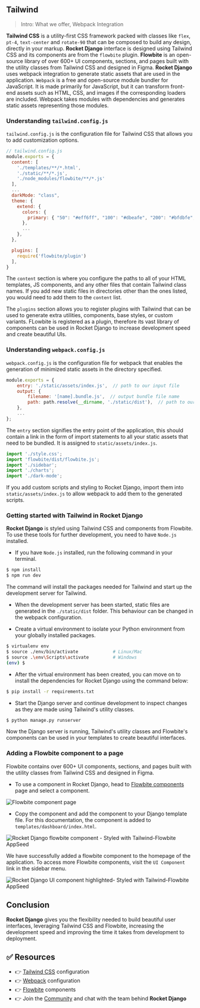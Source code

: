 ## Tailwind

> Intro: What we offer, Webpack Integration

**Tailwind CSS** is a utility-first CSS framework packed with classes like `flex`, `pt-4`, `text-center` and `rotate-90` that can be composed to build any design, directly in your markup. **Rocket Django** interface is designed using Tailwind CSS and its components are from the `flowbite` plugin. **Flowbite** is an open-source library of over 600+ UI components, sections, and pages built with the utility classes from Tailwind CSS and designed in Figma. **Rocket Django** uses webpack integration to generate static assets that are used in the application. `Webpack` is a free and open-source module bundler for JavaScript. It is made primarily for JavaScript, but it can transform front-end assets such as HTML, CSS, and images if the corresponding loaders are included. Webpack takes modules with dependencies and generates static assets representing those modules.


### Understanding `tailwind.config.js`
`tailwind.config.js` is the configuration file for Tailwind CSS that allows you to add customization options.
```js
// tailwind.config.js
module.exports = {
  content: [
    './templates/**/*.html',
    './static/**/*.js',
    './node_modules/flowbite/**/*.js'
  ],
  ...
  darkMode: "class",
  theme: {
    extend: {
      colors: {
        primary: { "50": "#eff6ff", "100": "#dbeafe", "200": "#bfdbfe", "300": "#93c5fd", "400": "#60a5fa", "500": "#3b82f6", "600": "#2563eb", "700": "#1d4ed8", "800": "#1e40af", "900": "#1e3a8a" }
      },
      ...
    },
  },

  plugins: [
    require('flowbite/plugin')
  ],
}

```
The `content` section is where you configure the paths to all of your HTML templates, JS components, and any other files that contain Tailwind class names. If you add new static files in directories other than the ones listed, you would need to add them to the `content` list.

The `plugins` section allows you to register plugins with Tailwind that can be used to generate extra utilities, components, base styles, or custom variants. FLowbite is registered as a plugin, therefore its vast library of components can be used in Rocket Django to increase development speed and create beautiful UIs.


### Understanding `webpack.config.js`
`webpack.config.js` is the configuration file for webpack that enables the generation of minimized static assets in the directory specified.
```js
module.exports = {
    entry: './static/assets/index.js',  // path to our input file
    output: {
        filename: '[name].bundle.js',  // output bundle file name
        path: path.resolve(__dirname, './static/dist'),  // path to our Django static directory
    },
    ...
};
```

The `entry` section signifies the entry point of the application, this should contain a link in the form of import statements to all your static assets that need to be bundled. It is assigned to `static/assets/index.js`.
```js
import './style.css';
import 'flowbite/dist/flowbite.js';
import './sidebar';
import './charts';
import './dark-mode';
```
If you add custom scripts and styling to Rocket Django, import them into `static/assets/index.js` to allow webpack to add them to the generated scripts.


### Getting started with Tailwind in Rocket Django
**Rocket Django** is styled using Tailwind CSS and components from Flowbite. To use these tools for further development, you need to have `Node.js` installed.

- If you have `Node.js` installed, run the following command in your terminal.
```bash
$ npm install
$ npm run dev
```
The command will install the packages needed for Tailwind and start up the development server for Tailwind.

- When the development server has been started, static files are generated in the `./static/dist` folder. This behaviour can be changed in the webpack configuration.

- Create a virtual environment to isolate your Python environment from your globally installed packages.
```sh
$ virtualenv env
$ source ./env/bin/activate             # Linux/Mac
$ source .\env\Scripts\activate         # Windows
(env) $
```

- After the virtual environment has been created, you can move on to install the dependencies for Rocket Django using the command below:
```sh
$ pip install -r requirements.txt
```

- Start the Django server and continue development to inspect changes as they are made using Tailwind's utility classes.
```sh
$ python manage.py runserver
```

Now the Django server is running, Tailwind's utility classes and Flowbite's components can be used in your templates to create beautiful interfaces.

### Adding a Flowbite component to a page
Flowbite contains over 600+ UI components, sections, and pages built with the utility classes from Tailwind CSS and designed in Figma.

- To use a component in Rocket Django, head to [Flowbite components](https://flowbite.com/docs/components/timeline/) page and select a component.

![Flowbite component page](https://github.com/app-generator/dummy/assets/57325382/f70f60d4-91d6-4863-9267-e1f8b7db689d)

- Copy the component and add the component to your Django template file. For this documentation, the component is added to `templates/dashboard/index.html`.

![Rocket Django flowbite component - Styled with Tailwind-Flowbite AppSeed](https://github.com/app-generator/dummy/assets/57325382/3712d2d2-621c-46b3-af4e-f0a2b150a15a)

We have successfully added a flowbite component to the homepage of the application. To access more Flowbite components, visit the `UI Component` link in the sidebar menu.

![Rocket Django UI component highlighted- Styled with Tailwind-Flowbite AppSeed](https://github.com/app-generator/dummy/assets/57325382/fd0e2509-c136-4e8a-951c-8b860086db8f)


## Conclusion
**Rocket Django** gives you the flexibility needed to build beautiful user interfaces, leveraging Tailwind CSS and Flowbite, increasing the development speed and improving the time it takes from development to deployment.

## ✅ Resources
- 👉 [Tailwind CSS](https://tailwindcss.com/docs/configuration) configuration
- 👉 [Webpack](https://webpack.js.org/configuration/) configuration
- 👉 [Flowbite](https://flowbite.com/docs/components/alerts/) components
- 👉 Join the [Community](https://discord.com/invite/fZC6hup) and chat with the team behind **Rocket Django**
